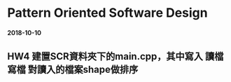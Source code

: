 # Pattern Oriented Software Design


#### 2018-10-10


## HW4 建置SCR資料夾下的main.cpp，其中寫入 讀檔 寫檔 對讀入的檔案shape做排序
